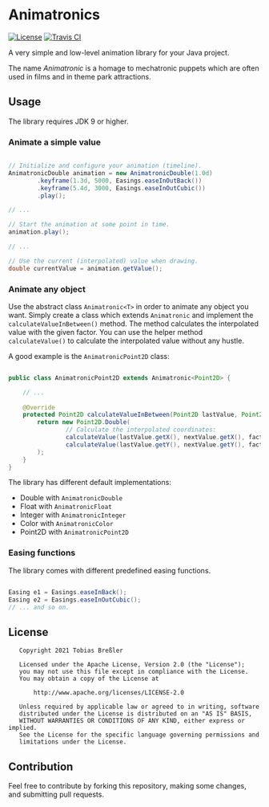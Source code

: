 # Animatronics

[![License](https://img.shields.io/badge/License-APL%202.0-green.svg)](https://opensource.org/licenses/Apache-2.0)
[![Travis CI](https://travis-ci.org/tbressler/java-animatronics.svg?branch=master)](https://travis-ci.org/tbressler/java-animatronics)

A very simple and low-level animation library for your Java project.

The name *Animatronic* is a homage to mechatronic puppets which are often used in films and in theme park attractions.

## Usage

The library requires JDK 9 or higher.

### Animate a simple value

```Java

// Initialize and configure your animation (timeline).
AnimatronicDouble animation = new AnimatronicDouble(1.0d)
        .keyframe(1.3d, 5000, Easings.easeInOutBack())
        .keyframe(5.4d, 3000, Easings.easeInOutCubic())
        .play();

// ...

// Start the animation at some point in time.
animation.play();        

// ...

// Use the current (interpolated) value when drawing.
double currentValue = animation.getValue();

```

### Animate any object

Use the abstract class ```Animatronic<T>``` in order to animate any object you want. Simply create a class which extends ```Animatronic``` and implement the ```calculateValueInBetween()``` method. The method calculates the interpolated value with the given factor. You can use the helper method ```calculateValue()``` to calculate the interpolated value without any hustle.

A good example is the ```AnimatronicPoint2D``` class:

```Java

public class AnimatronicPoint2D extends Animatronic<Point2D> {

    // ...
    
    @Override
    protected Point2D calculateValueInBetween(Point2D lastValue, Point2D nextValue, double factor) {
        return new Point2D.Double(
                // Calculate the interpolated coordinates:
                calculateValue(lastValue.getX(), nextValue.getX(), factor),
                calculateValue(lastValue.getY(), nextValue.getY(), factor)
        );
    }
}

```

The library has different default implementations:

* Double with ```AnimatronicDouble```
* Float with ```AnimatronicFloat```
* Integer with ```AnimatronicInteger```
* Color with ```AnimatronicColor```
* Point2D with ```AnimatronicPoint2D```


### Easing functions

The library comes with different predefined easing functions.

```Java

Easing e1 = Easings.easeInBack();
Easing e2 = Easings.easeInOutCubic();
// ... and so on.

```

## License

```
   Copyright 2021 Tobias Breßler

   Licensed under the Apache License, Version 2.0 (the "License");
   you may not use this file except in compliance with the License.
   You may obtain a copy of the License at

       http://www.apache.org/licenses/LICENSE-2.0

   Unless required by applicable law or agreed to in writing, software
   distributed under the License is distributed on an "AS IS" BASIS,
   WITHOUT WARRANTIES OR CONDITIONS OF ANY KIND, either express or implied.
   See the License for the specific language governing permissions and
   limitations under the License.
```

## Contribution

Feel free to contribute by forking this repository, making some changes, and submitting pull requests.
